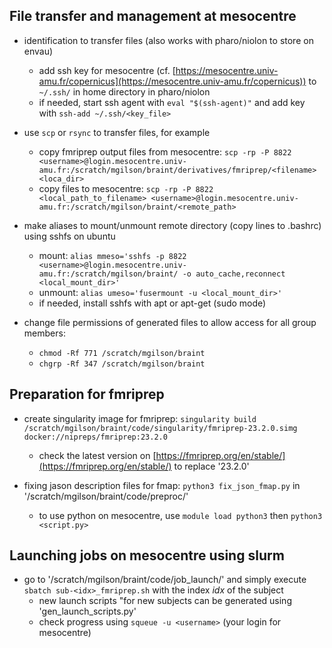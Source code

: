 

## File transfer and management at mesocentre

- identification to transfer files (also works with pharo/niolon to store on envau)
    - add ssh key for mesocentre (cf. [https://mesocentre.univ-amu.fr/copernicus](https://mesocentre.univ-amu.fr/copernicus)) to `~/.ssh/` in home directory in pharo/niolon
    - if needed, start ssh agent with `eval "$(ssh-agent)"` and add key with `ssh-add ~/.ssh/<key_file>`

- use `scp` or `rsync` to transfer files, for example
    - copy fmriprep output files from mesocentre: `scp -rp -P 8822 <username>@login.mesocentre.univ-amu.fr:/scratch/mgilson/braint/derivatives/fmriprep/<filename> <loca_dir>`
    - copy files to mesocentre: `scp -rp -P 8822 <local_path_to_filename> <username>@login.mesocentre.univ-amu.fr:/scratch/mgilson/braint/<remote_path>`

- make aliases to mount/unmount remote directory (copy lines to .bashrc) using sshfs on ubuntu
    - mount: `alias mmeso='sshfs -p 8822 <username>@login.mesocentre.univ-amu.fr:/scratch/mgilson/braint/ -o auto_cache,reconnect <local_mount_dir>'`
    - unmount: `alias umeso='fusermount -u <local_mount_dir>'`
    - if needed, install sshfs with apt or apt-get (sudo mode)

- change file permissions of generated files to allow access for all group members:
    - `chmod -Rf 771 /scratch/mgilson/braint`
    - `chgrp -Rf 347 /scratch/mgilson/braint`

## Preparation for fmriprep

- create singularity image for fmriprep: `singularity build /scratch/mgilson/braint/code/singularity/fmriprep-23.2.0.simg docker://nipreps/fmriprep:23.2.0`
    - check the latest version on [https://fmriprep.org/en/stable/](https://fmriprep.org/en/stable/) to replace '23.2.0'

- fixing jason description files for fmap: `python3 fix_json_fmap.py` in '/scratch/mgilson/braint/code/preproc/'
    - to use python on mesocentre, use `module load python3` then `python3 <script.py>`

## Launching jobs on mesocentre using slurm

- go to '/scratch/mgilson/braint/code/job_launch/' and simply execute `sbatch sub-<idx>_fmriprep.sh` with the index *idx* of the subject
    - new launch scripts "for new subjects can be generated using 'gen_launch_scripts.py'
    - check progress using `squeue -u <username>` (your login for mesocentre)
